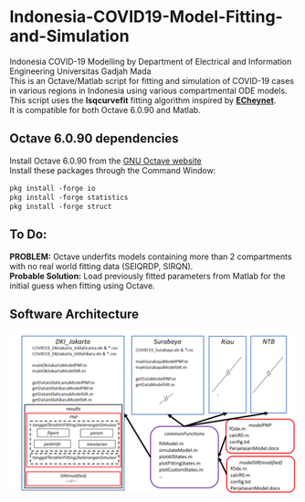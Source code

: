 # Indonesia-COVID19-Model-Fitting-and-Simulation
Indonesia COVID-19 Modelling by Department of Electrical and Information Engineering Universitas Gadjah Mada\
This is an Octave/Matlab script for fitting and simulation of COVID-19 cases in various regions in Indonesia using various compartmental ODE models.\
This script uses the **lsqcurvefit** fitting algorithm inspired by [**ECheynet**](https://github.com/ECheynet/SEIR).\
It is compatible for both Octave 6.0.90 and Matlab.
## Octave 6.0.90 dependencies
Install Octave 6.0.90 from the [GNU Octave website](https://ftp.gnu.org/gnu/octave/)\
Install these packages through the Command Window:
```
pkg install -forge io
pkg install -forge statistics
pkg install -forge struct
```
## To Do:
**PROBLEM:** Octave underfits models containing more than 2 compartments with no real world fitting data (SEIQRDP, SIRQN).\
**Probable Solution:** Load previously fitted parameters from Matlab for the initial guess when fitting using Octave. 

## Software Architecture
![Image of Software Architecture](https://github.com/BagaskaraPutra/Indonesia-COVID19-Model-Fitting-and-Simulation/blob/master/ArsitekturProgram.png)
